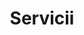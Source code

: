 ---
title: "Servicii"
image: "/servicii.svg"
category: Servicii
layout: category
tag: "Timp liber"
---
